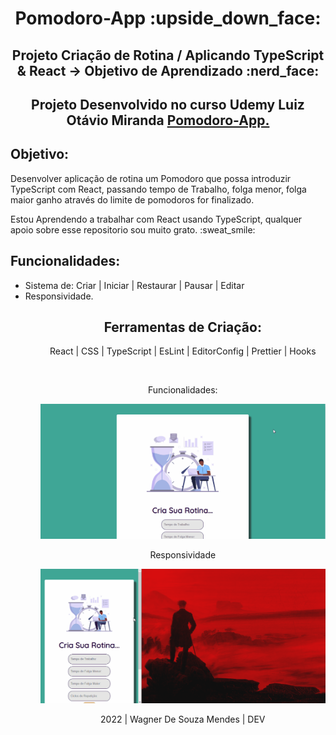 <h1 align="center">Pomodoro-App :upside_down_face:</h1>

<h2 align="center">Projeto Criação de Rotina / Aplicando TypeScript & React -> Objetivo de Aprendizado :nerd_face:</h2>

<h2 align="center">Projeto Desenvolvido no curso Udemy Luiz Otávio Miranda <a href="https://pomodoroapproutine.netlify.app" target="_black">Pomodoro-App.<a/></h2>

<h2>Objetivo:</h2>
<p>Desenvolver aplicação de rotina um Pomodoro que possa introduzir TypeScript com React, passando tempo de Trabalho, folga menor, folga maior ganho através do limite de pomodoros for finalizado.</p>

<p>Estou Aprendendo a trabalhar com React usando TypeScript, qualquer apoio sobre esse repositorio sou muito grato. :sweat_smile:</p>

<h2>Funcionalidades:</h2>
<ul>
 <li>Sistema de: Criar | Iniciar | Restaurar | Pausar | Editar</li>
 <li>Responsividade.</li>
<ul>
 
<div align="center">

<h2>Ferramentas de Criação:</h2>
<p> React | CSS | TypeScript | EsLint | EditorConfig | Prettier | Hooks</p>

<br><p>Funcionalidades:</p>

![Function](https://github.com/Vavatrewq/Pomodoro-App/blob/master/src/gifs/AnimaçãoFunc1.gif)

<p>Responsividade</p>
  
![resposive](https://github.com/Vavatrewq/Pomodoro-App/blob/master/src/gifs/AnimaçãoFunc2.gif)
 
 <p align="center">2022 | Wagner De Souza Mendes | DEV</p>
